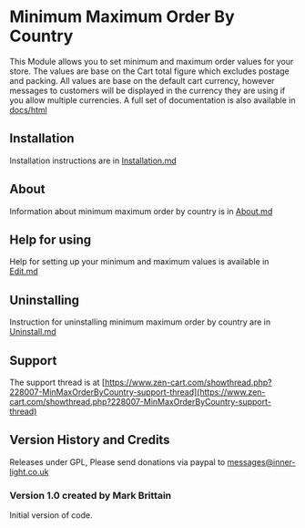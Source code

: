 # Minimum Maximum Order By Country

This Module allows you to set minimum and maximum order values for your store. The values are base on the Cart total figure which excludes postage and packing. All values are base on the default cart currency, however messages to customers will be displayed in the currency they are using if you allow multiple currencies. A full set of documentation is also available in [docs/html](docs/html)

## Installation

Installation instructions are in [Installation.md](docs/Installation.md)

## About

Information about minimum maximum order by country is in [About.md](docs/About.md)
## Help for using

Help for setting up your minimum and maximum values is available in [Edit.md](docs/Edit.md)

## Uninstalling

Instruction for uninstalling minimum maximum order by country are in [Uninstall.md](docs/Uninstall.md)

## Support
The support thread is at [https://www.zen-cart.com/showthread.php?228007-MinMaxOrderByCountry-support-thread](https://www.zen-cart.com/showthread.php?228007-MinMaxOrderByCountry-support-thread)

## Version History and Credits

Releases under GPL, Please send donations via paypal to
			messages@inner-light.co.uk

### Version 1.0 created by Mark Brittain

Initial version of code.

